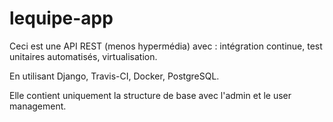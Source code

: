 # lequipe-app
Ceci est une API REST (menos hypermédia) avec : 
intégration continue, test unitaires automatisés, virtualisation.

En utilisant Django, Travis-CI, Docker, PostgreSQL.

Elle contient uniquement la structure de base avec l'admin et le user management.
